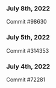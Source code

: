 ### July 8th, 2022

Commit #98630

### July 5th, 2022

Commit #314353


### July 4th, 2022

Commit #72281
